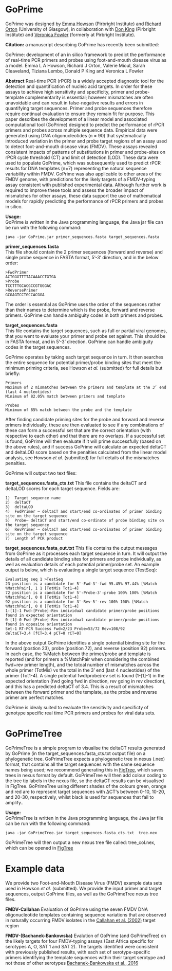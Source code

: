 # GoPrime
GoPrime was designed by [Emma Howson](https://www.pirbright.ac.uk/users/dr-emma-howson) (Pirbright Institute) and [Richard Orton](https://www.gla.ac.uk/researchinstitutes/iii/staff/richardorton/) (University of Glasgow), in collaboration with [Don King](https://www.pirbright.ac.uk/users/dr-don-king) (Pirbright Institute) and [Veronica Fowler](https://www.researchgate.net/profile/Veronica_Fowler) (formerly at Pirbright Institute).  

**Citation:** a manuscript describing GoPrime has recently been submitted:

GoPrime: development of an in silico framework to predict the performance of real-time PCR primers and probes using foot-and-mouth disease virus as a model. Emma L A Howson, Richard J Orton, Valerie Mioul, Sarah Cleaveland, Tiziana Lembo, Donald P King and Veronica L Fowler

**Abstract**
Real-time PCR (rPCR) is a widely accepted diagnostic tool for the detection and quantification of nucleic acid targets. In order for these assays to achieve high sensitivity and specificity, primer and probe-template complementarity is essential; however mismatches are often unavoidable and can result in false-negative results and errors in quantifying target sequences. Primer and probe sequences therefore require continual evaluation to ensure they remain fit for purpose. This paper describes the development of a linear model and associated computational tool (GoPrime) designed to predict the performance of rPCR primers and probes across multiple sequence data. Empirical data were generated using DNA oligonucleotides (n = 90) that systematically introduced variation in the primer and probe target regions of an assay used to detect foot-and-mouth disease virus (FMDV). These assays revealed consistent impacts of patterns of substitutions in primer and probe-sites on rPCR cycle threshold (CT) and limit of detection (LOD). These data were used to populate GoPrime, which was subsequently used to predict rPCR results for DNA templates (n=7) representing the natural sequence variability within FMDV. GoPrime was also applicable to other areas of the FMDV genome, with predictions for the likely targets of a FMDV-typing assay consistent with published experimental data. Although further work is required to improve these tools and assess the broader impact of mismatches for other assays, these data support the use of mathematical models for rapidly predicting the performance of rPCR primers and probes in silico.

**Usage:**\
GoPrime is written in the Java programming language, the Java jar file can be run with the following command:

```
java -jar GoPrime.jar primer_sequences.fasta target_sequences.fasta
```

**primer_sequences.fasta**\
This file should contain the 2 primer sequences (forward and reverse) and single probe sequence in FASTA format, 5’-3’ direction, and in the below order:
```
>FwdPrimer
ACTGGGTTTTACAAACCTGTGA
>Probe
TCCTTTGCACGCCGTGGGAC
>ReversePrimer
GCGAGTCCTGCCACGGA
```
The order is essential as GoPrime uses the order of the sequences rather than their names to determine which is the probe, forward and reverse primers. GoPrime can handle ambiguity codes in both primers and probes.

**target_sequences.fasta**\
This file contains the target sequences, such as full or partial viral genomes, that you went to evaluate your primer and probe set against. This should be in FASTA format, and in 5’-3’ direction. GoPrime can handle ambiguity codes in the target sequences.

GoPrime operates by taking each target sequence in turn. It then searches the entire sequence for potential primer/probe binding sites that meet the minimum priming criteria, see Howson *et al.* (submitted) for full details but briefly:
```
Primers
Maximum of 2 mismatches between the primers and template at the 3’ end (last 4 nucleotides)
Minimum of 82.05% match between primers and template

Probes
Minimum of 85% match between the probe and the template
```
After finding candidate priming sites for the probe and forward and reverse primers individually, these are then evaluated to see if any combinations of these can form a successful set that are the correct orientation (with respective to each other) and that there are no overlaps. If a successful set is found, GoPrime will then evaluate if it will prime successfully (based on the above rules), and if success GoPrime will calculate an expected deltaCT and deltaLOD score based on the penalties calculated from the linear model analysis, see Howson *et al.* (submitted) for full details of the mismatches penalties.

GoPrime will output two text files:

**target_sequences.fasta_cts.txt**
This file contains the deltaCT and deltaLOD scores for each target sequence. Fields are:
```
1)	Target sequence name
2)	deltaCT
3)	deltaLOD
4)	FwdPrimer – deltaCT and start/end co-ordinates of primer binding site on the target sequence
5)	Probe– deltaCT and start/end co-ordinate of probe binding site on the target sequence
6)	RevPrimer – deltaCT and start/end co-ordinates of primer binding site on the target sequence
7)	Length of PCR product
```

**target_sequences.fasta_out.txt**
This file contains the output messages from GoPrime as it processes each target sequence in turn. It will output the details of all candidate binding sites for primers and probe individually, as well as evaluation details of each potential primer/probe set. An example output is below, which is evaluating a single target sequence (TestSeq):
```
Evaluating seq 1 >TestSeq
23 position is a candidate for 5'-Fwd-3'-fwd 95.45% 97.44% [%Match %MatchPair], 1 1 [TotMis Tot1-4]
72 position is a candidate for 5'-Probe-3'-probe 100% 100% [%Match %MatchPair], 0 0 [TotMis Tot1-4]
92 position is a candidate for 3'-Rev-5'-rev 100% 100% [%Match %MatchPair], 0 0 [TotMis Tot1-4]
1-[1]-1 Fwd-[Probe]-Rev individual candidate primer/probe positions found in expected orientation
0-[1]-0 Fwd-[Probe]-Rev individual candidate primer/probe positions found in opposite orientation
Set-1 RT-PCR Success Fwd=2/23 Probe=53/72 Rev=108/92
deltaCT=3.4 [fCT=3.4 pCT=0 rCT=0]
```
In the above output GoPrime identifies a single potential binding site for the forward (postion 23), probe (position 72), and reverse (position 92) primers. In each case, the %Match between the primer/probe and template is reported (and for primers a %MatchPair when considering the combined fwd+rev primer length), and the totoal number of mismatches across the whole primer (TotMis) vs the total in the 3’ end (last 4 nucleotides) of the primer (Tot1-4). A single potential fwd/probe/rev set is found (1-[1]-1) in the expected orientation (fwd going fwd in direction, rev going in rev direction), and this has a predicted deltaCT of 3.4. This is a result of mismatches between the forward primer and the template, as the probe and reverse primer are perfect matches.

GoPrime is idealy suited to evaluate the sensitivity and specificty of genotype specific real time PCR primers and probes for viral data sets.

# GoPrimeTree
GoPrimeTree is a simple program to visualise the deltaCT results generated by GoPrime (in the target_sequences.fasta_cts.txt output file) on a phylogenetic tree. GoPrimeTree expects a phylogenetic tree in nexus (.nex) format, that contains all the target sequences with the same sequence names being used; we recommend generating this in [FigTree](https://github.com/rambaut/figtree), which saves trees in nexus format by default. GoPrimeTree will then add colour coding to the tree tip labels in the nexus file, so the deltaCT results can be visualised in FigTree. GoPrimeTree using different shades of the colours green, orange and red are  to represent target sequences with ΔCT‘s between 0-10, 10-20, and 20-30, respectively, whilst black is used for sequences that fail to amplify..

**Usage:**\
GoPrimeTree is written in the Java programming language, the Java jar file can be run with the following command:

```
java -jar GoPrimeTree.jar target_sequences.fasta_cts.txt  tree.nex
```
GoPrimeTree will then output a new nexus tree file called: tree_col.nex, which can be opened in [FigTree](https://github.com/rambaut/figtree)

# Example data
We provide two Foot-and-Mouth Disease Virus (FMDV) example data sets used in Howson *et al.* (submitted). We provide the input primer and target sequences, output GoPrime files, as well as the GoPrimeTree nexus tree files.

**FMDV-Callahan**
Evaluation of GoPrime using the seven FMDV DNA oligonucleotide templates containing sequence variations that are observed in naturally occurring FMDV isolates in the [Callahan et al. (2002)](https://www.ncbi.nlm.nih.gov/pubmed/12051502) target region

**FMDV-(Bachanek-Bankowska)**
Evalution of GoPrime (and GoPrimeTree) on the likely targets for four FMDV-typing assays (East Africa specific for serotypes A, O, SAT 1 and SAT 2). The targets identified were consistent with previously published results, with each set of serotype-specific primers identifying the template sequences within their target serotype and not those of other serotypes [Bachanek-Bankowska et al., 2016](https://www.ncbi.nlm.nih.gov/pmc/articles/PMC5764150/)
